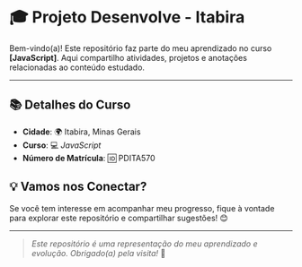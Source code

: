 # 🎓 **Projeto Desenvolve - Itabira**

Bem-vindo(a)! Este repositório faz parte do meu aprendizado no curso **[JavaScript]**. Aqui compartilho atividades, projetos e anotações relacionadas ao conteúdo estudado.

---

## 📚 **Detalhes do Curso**

- **Cidade**: 🌍 Itabira, Minas Gerais
- **Curso**: 💻 _JavaScript_
- **Número de Matrícula**: 🆔 PDITA570

## 💡 **Vamos nos Conectar?**

Se você tem interesse em acompanhar meu progresso, fique à vontade para explorar este repositório e compartilhar sugestões! 😊

---

> _Este repositório é uma representação do meu aprendizado e evolução. Obrigado(a) pela visita!_ 🌱
